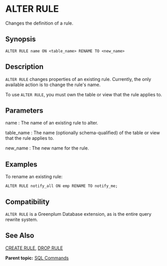 # ALTER RULE

Changes the definition of a rule.

## Synopsis

``` {#sql_command_synopsis}
ALTER RULE name ON <table_name> RENAME TO <new_name>
```

## Description

`ALTER RULE` changes properties of an existing rule. Currently, the only available action is to change the rule's name.

To use `ALTER RULE`, you must own the table or view that the rule applies to.

## Parameters

name
:   The name of an existing rule to alter.

table_name
:   The name (optionally schema-qualified) of the table or view that the rule applies to.

new_name
:   The new name for the rule.

## Examples

To rename an existing rule:

```
ALTER RULE notify_all ON emp RENAME TO notify_me; 
```

## Compatibility

`ALTER RULE` is a Greenplum Database extension, as is the entire query rewrite system.

## See Also

[CREATE RULE](CREATE_RULE.html), [DROP RULE](DROP_RULE.html)

**Parent topic:** [SQL Commands](../sql_commands/sql_ref.html)
